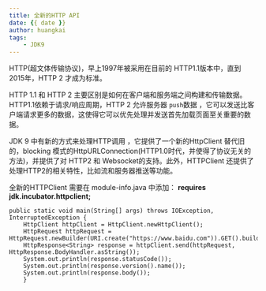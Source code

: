 ```yaml
---
title: 全新的HTTP API
date: {{ date }}
author: huangkai
tags:
    - JDK9
---
```


HTTP(超文体传输协议)，早上1997年被采用在目前的 HTTP1.1版本中，直到 2015年，HTTP 2 才成为标准。


HTTP 1.1 和 HTTP 2 主要区别是如何在客户端和服务端之间构建和传输数据。HTTP1.1依赖于请求/响应周期，HTTP 2 允许服务器 `push`数据 ，它可以发送比客户端请求更多的数据，这使得它可以优先处理并发送首先加载页面至关重要的数据。

JDK 9 中有新的方式来处理HTTP调用 ，它提供了一个新的HttpClient 替代旧的，blocking 模式的HttpURLConnection(HTTP1.0时代，并使得了协议无关的方法)，并提供了对 HTTP2 和 Websocket的支持。此外，HTTPClient 还提供了处理HTTP2的相关特性，比如流和服务器推送等功能。

全新的HTTPClient 需要在 module-info.java 中添加： **requires jdk.incubator.httpclient;**
```
public static void main(String[] args) throws IOException, InterruptedException {
    HttpClient httpClient = HttpClient.newHttpClient();
    HttpRequest httpRequest = HttpRequest.newBuilder(URI.create("https://www.baidu.com")).GET().build();
    HttpResponse<String> response = httpClient.send(httpRequest, HttpResponse.BodyHandler.asString());
    System.out.println(response.statusCode());
    System.out.println(response.version().name());
    System.out.println(response.body());	
    }

```